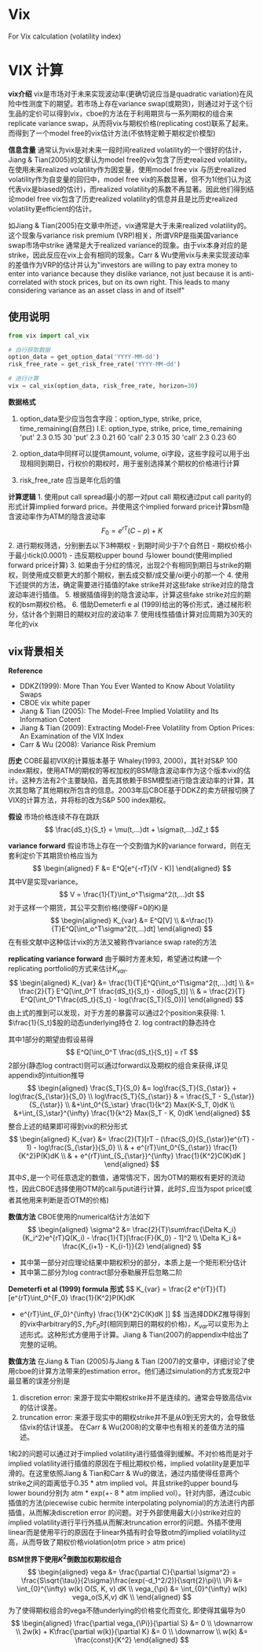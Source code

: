 # Vix
For Vix calculation (volatility index)
# VIX 计算

**vix介绍**
vix是市场对于未来实现波动率(更确切说应当是quadratic variation)在风险中性测度下的期望。若市场上存在variance swap(或期货)，则通过对于这个衍生品的定价可以得到vix，cboe的方法在于利用期货与一系列期权的组合来replicate variance swap，从而将vix与期权价格(replicating cost)联系了起来。而得到了一个model free的vix估计方法(不依特定赖于期权定价模型)

**信息含量**
通常认为vix是对未来一段时间realized volatility的一个很好的估计，Jiang & Tian(2005)的文章认为model free的vix包含了历史realized volatility。在使用未来realized volatility作为因变量，使用model free vix 与历史realized volatility作为自变量的回归中，model free vix的系数显著，但不为1(他们认为这代表vix是biased的估计)，而realized
volatility的系数不再显著。因此他们得到结论model free vix包含了历史realized volatility的信息并且是比历史realized volatility更efficient的估计。

如Jiang & Tian(2005)在文章中所述，vix通常是大于未来realized volatility的。这个现象与variance risk premium (VRP)相关，所谓VRP是指美国variance swap市场中strike 通常是大于realized variance的现象。由于vix本身对应的是strike，因此反应在vix上会有相同的现象。Carr & Wu使用vix与未来实现波动率的差值作为VRP的估计并认为"investors are willing to pay extra money to enter into variance because they dislike variance, not just because it is anti-correlated with stock prices, but on its own right. This leads to many considering variance as an asset class in and of itself"

## 使用说明
```python 
from vix import cal_vix

# 自行获取数据
option_data = get_option_data('YYYY-MM-dd')
risk_free_rate = get_risk_free_rate('YYYY-MM-dd')

# 进行计算
vix = cal_vix(option_data, risk_free_rate, horizon=30)
```

**数据格式**
1. option_data至少应当包含字段：option_type, strike, price, time_remaining(自然日)
    I.E:
            option_type,  strike,  price,  time_remaining
            'put'           2.3     0.15       30
            'put'           2.3     0.21       60
            'call'          2.3     0.15       30
            'call'          2.3     0.23       60

2. option_data中同样可以提供amount, volume, oi字段，这些字段可以用于出现相同到期日，行权价的期权时，用于鉴别选择某个期权的价格进行计算

3. risk_free_rate 应当是年化后的值


**计算逻辑**
    1. 使用put call spread最小的那一对put call 期权通过put call parity的形式计算implied forward price。并使用这个implied forward price计算bsm隐含波动率作为ATM的隐含波动率
    $$
    F_0 = e^{rT}(C - p) + K
    $$
    2. 进行期权筛选，分别删去以下3种期权
        - 到期时间少于7个自然日
        - 期权价格小于最小tick(0.0001)
        - 违反期权upper bound 与lower bound(使用implied forward price计算)
    3. 如果由于分红的情况，出现2个有相同到期日与strike的期权，则使用成交额更大的那个期权，删去成交额/成交量/oi更小的那一个
    4. 使用下述提供的方法，确定需要进行插值的fake strike并对这些fake strike对应的隐含波动率进行插值。
    5. 根据插值得到的隐含波动率，计算这些fake strike对应的期权的bsm期权价格。
    6. 借助Demeterfi e al (1999)给出的等价形式，通过梯形积分，估计各个到期日的期权对应的波动率
    7. 使用线性插值计算对应周期为30天的年化的vix

## vix背景相关

**Reference**
- DDKZ(1999): More Than You Ever Wanted to Know About Volatility Swaps
- CBOE vix white paper
- Jiang & Tian (2005): The Model-Free Implied Volatility and Its Information Cotent
- Jiang & Tian (2009): Extracting Model-Free Volatility from Option Prices: An Examination of the VIX Index
- Carr & Wu (2008): Variance Risk Premium


**历史**
COBE最初VIX的计算版本基于 Whaley(1993, 2000)，其针对S&P 100 index期权，使用ATM的期权的等权加权的BSM隐含波动率作为这个版本vix的估计。这种方法有2个主要缺陷，首先其依赖于BSM模型进行隐含波动率的计算，其次其忽略了其他期权所包含的信息。2003年后CBOE基于DDKZ的卖方研报切换了VIX的计算方法，并将标的改为S&P 500 index期权。

**假设**
市场价格连续不存在跳跃
$$
\frac{dS_t}{S_t} = \mu(t,...)dt + \sigma(t,...)dZ_t
$$

**variance forward**
假设市场上存在一个交割值为K的variance forward，则在无套利定价下其期货价格应当为
$$
\begin{aligned}
F &= E^Q[e^{-rT}(V - K)]
\end{aligned}
$$
其中V是实现variance。
$$
V = \frac{1}{T}\int_o^T\sigma^2(t,...)dt
$$
对于这样一个期货，其公平交割价格(使得F=0的K)是
$$
\begin{aligned}
K_{var} &= E^Q[V] \\
&=\frac{1}{T}E^Q[\int_o^T\sigma^2(t,...)dt]
\end{aligned}
$$
在有些文献中这种估计vix的方法又被称作variance swap rate的方法

**replicating variance forward**
由于瞬时方差未知，希望通过构建一个replicating portfolio的方式来估计$K_{var}$.
$$
\begin{aligned}
K_{var} &= \frac{1}{T}E^Q[\int_o^T\sigma^2(t,...)dt] \\
&= \frac{2}{T} E^Q[\int_0^T \frac{dS_t}{S_t} - d(logS_t)] \\ 
& =  \frac{2}{T} E^Q[\int_0^T\frac{dS_t}{S_t} - log(\frac{S_T}{S_0})]
\end{aligned}
$$
由上式的推到可以发现，对于方差的暴露可以通过2个position来获得:
    1. $\frac{1}{S_t}$股的动态underlying持仓
    2. log contract的静态持仓
    
其中1部分的期望由假设易得
$$
E^Q[\int_0^T \frac{dS_t}{S_t}] = rT
$$
2部分(静态log contract)则可以通过forward以及期权的组合来获得,详见appendix的intuition推导
$$
\begin{aligned}
\frac{S_T}{S_0} &= log\frac{S_T}{S_{\star}} + log\frac{S_{\star}}{S_0} \\ 
log\frac{S_T}{S_{\star}} & = \frac{S_T - S_{\star}}{S_{\star}} \\
&+\int_0^{S_\star} \frac{1}{k^2} Max(K-S_T, 0)dK \\
&+\int_{S_\star}^{\infty} \frac{1}{k^2} Max(S_T - K, 0)dK
\end{aligned}
$$
整合上述的结果即可得到vix的积分形式
$$
\begin{aligned}
K_{var} &= \frac{2}{T}[rT - (\frac{S_0}{S_{\star}}e^{rT} - 1) - log\frac{S_{\star}}{S_0} \\ 
& + e^{rT}\int_0^{S_{\star}} \frac{1}{K^2}P(K)dK \\
& + e^{rT}\int_{S_{\star}}^{\infty} \frac{1}{K^2}C(K)dK ]
\end{aligned}
$$
其中$S_{\star}$是一个可任意选定的数值，通常情况下，因为OTM的期权有更好的流动性，因此CBOE选择使用OTM的call与put进行计算，此时$S_{\star}$应当为spot price(或者其他用来判断是否OTM的价格)

**数值方法**
CBOE使用的numerical估计方法如下
$$
\begin{aligned}
\sigma^2 &= \frac{2}{T}\sum\frac{\Delta K_i}{K_i^2}e^{rT}Q(K_i) - \frac{1}{T}[\frac{F}{K_0} - 1]^2 \\
\Delta K_i &= \frac{K_{i+1} - K_{i-1}}{2}
\end{aligned}
$$

- 其中第一部分对应理论结果中期权积分的部分，本质上是一个矩形积分估计
- 其中第二部分为log contract部分泰勒展开后忽略二阶

**Demeterfi et al (1999) formula 形式**
$$
K_{var} = \frac{2 e^{rT}}{T}[e^{rT}\int_0^{F_0} \frac{1}{K^2}P(K)dK 
 + e^{rT}\int_{F_0}^{\infty} \frac{1}{K^2}C(K)dK ]]
$$
当选择DDKZ推导得到的vix中arbitrary的$S_{\star}$为$F_0$时(相同到期日的期权的价格)，$K_{var}$可以变形为上述形式。这种形式方便用于计算。Jiang & Tian(2007)的appendix中给出了完整的证明。 

**数值方法**
在Jiang & Tian (2005)与Jiang & Tian (2007)的文章中，详细讨论了使用cboe的计算方法带来的estimation error。他们通过simulation的方式发现2中最显著的误差分别是
1. discretion error: 来源于现实中期权strike并不是连续的。通常会导致高估vix的估计误差。
2. truncation error: 来源于现实中的期权strike并不是从0到无穷大的，会导致低估vix的估计误差。
在Carr & Wu(2008)的文章中也有相关的差值方法的描述。

1和2的问题可以通过对于implied volatility进行插值得到缓解。不对价格而是对于implied volatility进行插值的原因在于相比期权价格，implied volatility是更加平滑的。在这里依照Jiang & Tian和Carr & Wu的做法，通过内插使得任意两个strike之间的距离低于0.35 * atm implied vol。并且strike的upper bound与lower bound分别为 atm * exp(+- 8 * atm implied vol）。针对内部，通过cubic插值的方法(piecewise cubic hermite interpolating polynomial)的方法进行内部插值，从而解决discretion error 的问题。对于外部使用最大(小)strike对应的implied volatility进行平行外插从而解决truncation error的问题。外插不使用linear而是使用平行的原因在于linear外插有时会导致otm的implied volatility过高，从而导致了期权价格violation(otm price > atm price)

**BSM世界下使用$K^2$倒数加权期权组合**
$$
\begin{aligned}
vega &= \frac{\partial C}{\partial \sigma^2} = \frac{S\sqrt{\tau}}{2\sigma}\frac{exp(-d_1^2/2)}{\sqrt{2}\pi}\\
\Pi &= \int_{0}^{\infty} w(k) O(S, K, v) dK \\
vega_{\pi} &= \int_{0}^{\infty} w(k) vega_o(S,K,v) dK \\
\end{aligned}
$$
为了使得期权组合的vega不随underlying的价格变化而变化, 即使得其偏导为0
$$
\begin{aligned}
\frac{\partial vega_{\Pi}}{\partial S} &= 0 \\
\downarrow \\
2w(k) + K\frac{\partial w(k)}{\partial K} &= 0 \\
\downarrow \\ 
w(k) &= \frac{const}{K^2}
\end{aligned}
$$